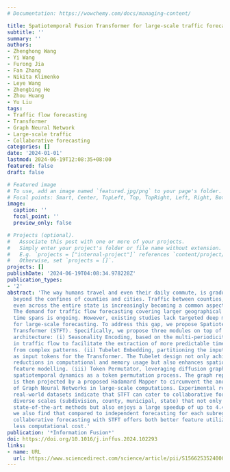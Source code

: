 ```yaml
---
# Documentation: https://wowchemy.com/docs/managing-content/

title: Spatiotemporal Fusion Transformer for large-scale traffic forecasting
subtitle: ''
summary: ''
authors:
- Zhenghong Wang
- Yi Wang
- Furong Jia
- Fan Zhang
- Nikita Klimenko
- Leye Wang
- Zhengbing He
- Zhou Huang
- Yu Liu
tags:
- Traffic flow forecasting
- Transformer
- Graph Neural Network
- Large-scale traffic
- Collaborative forecasting
categories: []
date: '2024-01-01'
lastmod: 2024-06-19T12:08:35+08:00
featured: false
draft: false

# Featured image
# To use, add an image named `featured.jpg/png` to your page's folder.
# Focal points: Smart, Center, TopLeft, Top, TopRight, Left, Right, BottomLeft, Bottom, BottomRight.
image:
  caption: ''
  focal_point: ''
  preview_only: false

# Projects (optional).
#   Associate this post with one or more of your projects.
#   Simply enter your project's folder or file name without extension.
#   E.g. `projects = ["internal-project"]` references `content/project/deep-learning/index.md`.
#   Otherwise, set `projects = []`.
projects: []
publishDate: '2024-06-19T04:08:34.978228Z'
publication_types:
- '2'
abstract: 'The way humans travel and even their daily commute, is gradually expanding
  beyond the confines of counties and cities. Traffic between counties, cities, and
  even across the entire state is increasingly becoming a common aspect of daily activities.
  The demand for traffic flow forecasting covering larger geographical areas and longer
  time spans is ongoing. However, existing studies lack targeted deep model proposals
  for large-scale forecasting. To address this gap, we propose Spatiotemporal Fusion
  Transformer (STFT). Specifically, we propose three modules on top of the Transformer
  architecture: (i) Seasonality Encoding, based on the multi-periodicity inherent
  in traffic flow to facilitate the extraction of more predictable time-variant components
  from complex patterns. (ii) Tubelet Embedding, partitioning the input into Tubelets
  as input tokens for the Transformer. The Tubelet design not only achieves quadratic
  reductions in computational and memory usage but also enhances spatiotemporal locality
  feature modelling. (iii) Token Permutator, leveraging diffusion graph to model the
  spatiotemporal dynamics as a token permutation process. The graph representation
  is then projected by a proposed Hadamard Mapper to circumvent the anomaly sensitivities
  of Graph Neural Networks in large-scale computations. Experimental results on five
  real-world datasets indicate that STFT can cater to collaborative forecasting at
  diverse scales (subdivision, county, municipal, state) that not only outperforms
  state-of-the-art methods but also enjoys a large speedup of up to 4.46×. Lastly,
  we also find that compared to independent forecasting for each subregion, large-scale
  collaborative forecasting with STFT offers both better feature utilization and requires
  less computational cost.'
publication: '*Information Fusion*'
doi: https://doi.org/10.1016/j.inffus.2024.102293
links:
- name: URL
  url: https://www.sciencedirect.com/science/article/pii/S156625352400071X
---
```

